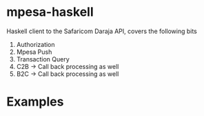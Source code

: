 # mpesa-haskell

Haskell client to the Safaricom Daraja API, covers the following bits
1. Authorization
2. Mpesa Push
3. Transaction Query
4. C2B -> Call back processing as well
5. B2C -> Call back processing as well


# Examples